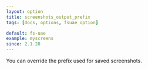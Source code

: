 ```yaml
---
layout: option
title: screenshots_output_prefix
tags: [docs, options, fsuae_option]

default: fs-uae
example: myscreens
since: 2.1.28
---
```


You can override the prefix used for saved screenshots.
